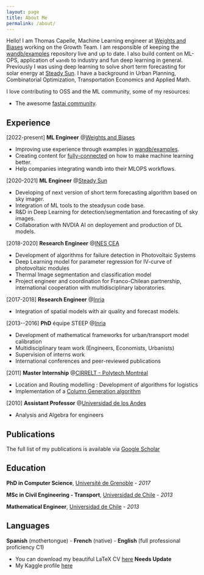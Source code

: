 ```yaml
---
layout: page
title: About Me
permalink: /about/
---
```


Hello! I am Thomas Capelle, Machine Learning engineer at [Weights and Biases](http://wandb.com) working on the Growth Team. I am responsible of keeping the [wandb/examples](http://github.com/wandb/examples) repository live and up to date. I also build content on ML-OPS, application of `wandb` to industry and fun deep learning in general. Previously I was using deep learning to solve short term forecasting for solar energy at [Steady Sun](http://steadysun.fr). I have a background in Urban Planning, Combinatorial Optimization, Transportation Economics and Applied Math.



I love contributing to OSS and the ML community, some of my resources:
- The awesome [fastai community](https://forums.fast.ai/u/tcapelle/summary).


## Experience
[2022-present] **ML Engineer** @[Weights and Biases](http://wandb.com)
- Improving use experience through examples in [wandb/examples](http://github.com/wandb/examples).
- Creating content for [fully-connected](https://wandb.com/fc) on how to make machine learning better.
- Help companies integrating wandb into their MLOPS workflows.

[2020-2021] **ML Engineer** @[Steady Sun](http://steadysun.fr)
- Developing of next version of short term forecasting algorithm based on sky imager.
- Integration of ML tools to the steadysun code base.
- R&D in Deep Learning for detection/segmentation and forecasting of sky images.
- Collaboration with NVDIA AI on deployement and production of DL models.

[2018-2020] **Research Engineer** @[INES CEA](http://cea.fr)
- Development of algorithms for failure detection in Photovoltaic Systems
- Deep Learning model for parameter regression for IV-curve of photovoltaic modules
- Thermal Image segmentation and classification model
- Project engineer and coordination for Franco-Chilean partnership, international cooperation with multidisciplinary laboratories.

[2017-2018] **Research Engineer** @[Inria](http://inria.fr)
- Integration of spatial models with air quality and forecast models.

[2013--2016] **PhD** équipe STEEP @[Inria](http://inria.fr)
- Development of mathematical frameworks for urban/transport model calibration
- Multidisciplinary team work (Engineers, Economists, Urbanists)
- Supervision of interns work
- International conferences and peer-reviewed publications

[2011] **Master Internship** @[CIRRELT - Polytech Montréal](https://www.cirrelt.ca/)
- Location and Routing modelling : Development of algorithms for logistics
- Implementation of a [Column Generation algorithm](https://www.sciencedirect.com/science/article/pii/S0377221718304740)

[2010] **Assistant Professor** @[Universidad de los Andes](http://www.uandes.cl)
- Analysis and Algebra for engineers

## Publications

The full list of my publications is available via [Google Scholar](https://scholar.google.com/citations?hl=en&user=54AmAVUAAAAJ&view_op=list_works&gmla=AJsN-F7KXg9I52kC7hCSnQgV_2MTcXiM1PuhuT_NEaE2x3tej2k7jhuagVXFkllIfU7LEkrYY_oBISUxD2LxrZ78F1NLsFmyEoO3Lfrqree5d3tRiPU94-s)

## Education

**PhD in Computer Science**, [Université de Grenoble](https://www.uga.fr) - *2017*

**MSc in Civil Engineering - Transport**, [Universidad de Chile](www.uchile.cl) - *2013*

**Mathematical Engineer**, [Universidad de Chile](https://www.dim.uchile.cl) - *2013*

## Languages

**Spanish** (mothertongue) - **French** (native) - **English** (full professional proficiency C1) 

- You can download my beautiful LaTeX CV [here](https://github.com/tcapelle/CV/blob/master/cv_EN.pdf) **Needs Update**
- My Kaggle profile [here](https://www.kaggle.com/tcapelle)